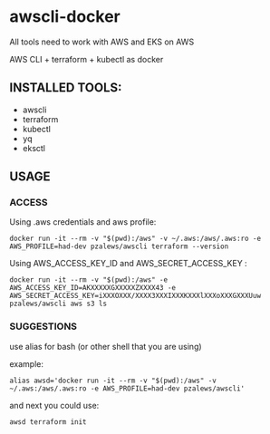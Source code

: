 # awscli-docker
All tools need to work with AWS and EKS on AWS

AWS CLI + terraform + kubectl as docker

## INSTALLED TOOLS:
- awscli
- terraform
- kubectl
- yq
- eksctl

## USAGE 

### ACCESS 

Using .aws credentials and aws profile:

    docker run -it --rm -v "$(pwd):/aws" -v ~/.aws:/aws/.aws:ro -e AWS_PROFILE=had-dev pzalews/awscli terraform --version

Using AWS_ACCESS_KEY_ID and AWS_SECRET_ACCESS_KEY :

    docker run -it --rm -v "$(pwd):/aws" -e AWS_ACCESS_KEY_ID=AKXXXXXGXXXXXZXXXX43 -e AWS_SECRET_ACCESS_KEY=iXXXOXXX/XXXX3XXXIXXXKXXXlXXXoXXXGXXXUuw  pzalews/awscli aws s3 ls

### SUGGESTIONS

use alias for bash (or other shell that you are using)

example: 

    alias awsd='docker run -it --rm -v "$(pwd):/aws" -v ~/.aws:/aws/.aws:ro -e AWS_PROFILE=had-dev pzalews/awscli'

and next you could use:

    awsd terraform init
